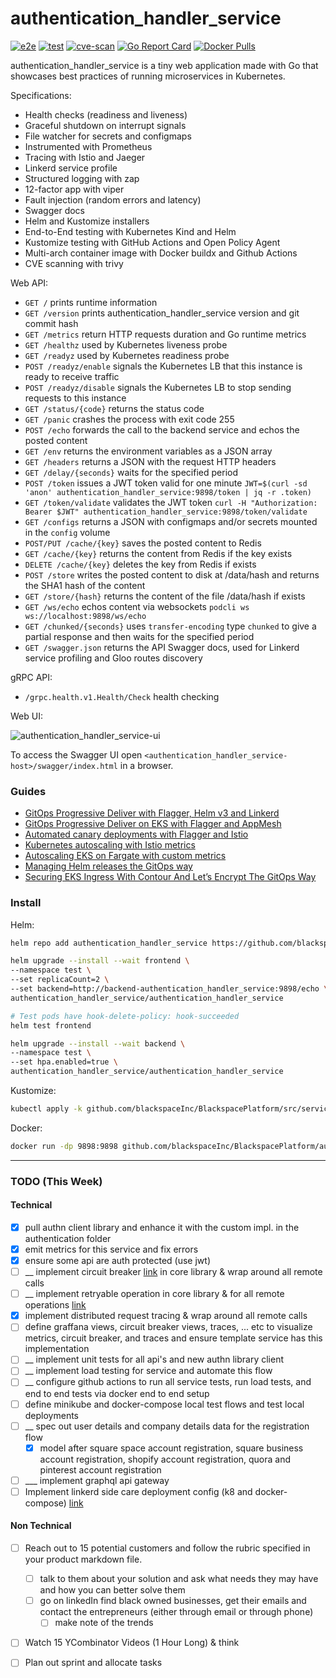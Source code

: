 # authentication_handler_service

[![e2e](https://github.com/blackspaceInc/BlackspacePlatform/src/services/authentication_handler_service/workflows/e2e/badge.svg)](https://github.com/blackspaceInc/BlackspacePlatform/src/services/authentication_handler_service/blob/master/.github/workflows/e2e.yml)
[![test](https://github.com/blackspaceInc/BlackspacePlatform/src/services/authentication_handler_service/workflows/test/badge.svg)](https://github.com/blackspaceInc/BlackspacePlatform/src/services/authentication_handler_service/blob/master/.github/workflows/test.yml)
[![cve-scan](https://github.com/blackspaceInc/BlackspacePlatform/src/services/authentication_handler_service/workflows/cve-scan/badge.svg)](https://github.com/blackspaceInc/BlackspacePlatform/src/services/authentication_handler_service/blob/master/.github/workflows/cve-scan.yml)
[![Go Report Card](https://goreportcard.com/badge/github.com/blackspaceInc/BlackspacePlatform/src/services/authentication_handler_service)](https://goreportcard.com/report/github.com/blackspaceInc/BlackspacePlatform/src/services/authentication_handler_service)
[![Docker Pulls](https://img.shields.io/docker/pulls/github.com/blackspaceInc/BlackspacePlatform/authentication_handler_service)](https://hub.docker.com/r/github.com/blackspaceInc/BlackspacePlatform/authentication_handler_service)

authentication_handler_service is a tiny web application made with Go that showcases best practices of running microservices in Kubernetes.

Specifications:

* Health checks (readiness and liveness)
* Graceful shutdown on interrupt signals
* File watcher for secrets and configmaps
* Instrumented with Prometheus
* Tracing with Istio and Jaeger
* Linkerd service profile
* Structured logging with zap
* 12-factor app with viper
* Fault injection (random errors and latency)
* Swagger docs
* Helm and Kustomize installers
* End-to-End testing with Kubernetes Kind and Helm
* Kustomize testing with GitHub Actions and Open Policy Agent
* Multi-arch container image with Docker buildx and Github Actions
* CVE scanning with trivy

Web API:

* `GET /` prints runtime information
* `GET /version` prints authentication_handler_service version and git commit hash
* `GET /metrics` return HTTP requests duration and Go runtime metrics
* `GET /healthz` used by Kubernetes liveness probe
* `GET /readyz` used by Kubernetes readiness probe
* `POST /readyz/enable` signals the Kubernetes LB that this instance is ready to receive traffic
* `POST /readyz/disable` signals the Kubernetes LB to stop sending requests to this instance
* `GET /status/{code}` returns the status code
* `GET /panic` crashes the process with exit code 255
* `POST /echo` forwards the call to the backend service and echos the posted content
* `GET /env` returns the environment variables as a JSON array
* `GET /headers` returns a JSON with the request HTTP headers
* `GET /delay/{seconds}` waits for the specified period
* `POST /token` issues a JWT token valid for one minute `JWT=$(curl -sd 'anon' authentication_handler_service:9898/token | jq -r .token)`
* `GET /token/validate` validates the JWT token `curl -H "Authorization: Bearer $JWT" authentication_handler_service:9898/token/validate`
* `GET /configs` returns a JSON with configmaps and/or secrets mounted in the `config` volume
* `POST/PUT /cache/{key}` saves the posted content to Redis
* `GET /cache/{key}` returns the content from Redis if the key exists
* `DELETE /cache/{key}` deletes the key from Redis if exists
* `POST /store` writes the posted content to disk at /data/hash and returns the SHA1 hash of the content
* `GET /store/{hash}` returns the content of the file /data/hash if exists
* `GET /ws/echo` echos content via websockets `podcli ws ws://localhost:9898/ws/echo`
* `GET /chunked/{seconds}` uses `transfer-encoding` type `chunked` to give a partial response and then waits for the specified period
* `GET /swagger.json` returns the API Swagger docs, used for Linkerd service profiling and Gloo routes discovery

gRPC API:

* `/grpc.health.v1.Health/Check` health checking

Web UI:

![authentication_handler_service-ui](https://raw.githubusercontent.com/github.com/blackspaceInc/BlackspacePlatform/authentication_handler_service/gh-pages/screens/authentication_handler_service-ui-v3.png)

To access the Swagger UI open `<authentication_handler_service-host>/swagger/index.html` in a browser.

### Guides

* [GitOps Progressive Deliver with Flagger, Helm v3 and Linkerd](https://helm.workshop.flagger.dev/intro/)
* [GitOps Progressive Deliver on EKS with Flagger and AppMesh](https://eks.handson.flagger.dev/prerequisites/)
* [Automated canary deployments with Flagger and Istio](https://medium.com/google-cloud/automated-canary-deployments-with-flagger-and-istio-ac747827f9d1)
* [Kubernetes autoscaling with Istio metrics](https://medium.com/google-cloud/kubernetes-autoscaling-with-istio-metrics-76442253a45a)
* [Autoscaling EKS on Fargate with custom metrics](https://aws.amazon.com/blogs/containers/autoscaling-eks-on-fargate-with-custom-metrics/)
* [Managing Helm releases the GitOps way](https://medium.com/google-cloud/managing-helm-releases-the-gitops-way-207a6ac6ff0e)
* [Securing EKS Ingress With Contour And Let’s Encrypt The GitOps Way](https://aws.amazon.com/blogs/containers/securing-eks-ingress-contour-lets-encrypt-gitops/)

### Install

Helm:

```bash
helm repo add authentication_handler_service https://github.com/blackspaceInc/BlackspacePlatform/authentication_handler_service

helm upgrade --install --wait frontend \
--namespace test \
--set replicaCount=2 \
--set backend=http://backend-authentication_handler_service:9898/echo \
authentication_handler_service/authentication_handler_service

# Test pods have hook-delete-policy: hook-succeeded
helm test frontend

helm upgrade --install --wait backend \
--namespace test \
--set hpa.enabled=true \
authentication_handler_service/authentication_handler_service
```

Kustomize:

```bash
kubectl apply -k github.com/blackspaceInc/BlackspacePlatform/src/services/authentication_handler_service//kustomize
```

Docker:

```bash
docker run -dp 9898:9898 github.com/blackspaceInc/BlackspacePlatform/authentication_handler_service
```

---
### TODO (This Week)
#### Technical
- [X] pull authn client library and enhance it with the custom impl. in the authentication folder
- [X] emit metrics for this service and fix errors
- [X] ensure some api are auth protected (use jwt)
- [ ] __ implement circuit breaker [link](https://github.com/cep21/circuit) in core library & wrap around all remote calls
- [ ] __ implement retryable operation in core library & for all remote operations [link](https://github.com/avast/retry-go)
- [X] implement distributed request tracing & wrap around all remote calls
- [ ] define graffana views, circuit breaker views, traces, ... etc to visualize metrics, circuit breaker, and traces and ensure
      template service has this implementation
- [ ] __ implement unit tests for all api's and new authn library client
- [ ] __ implement load testing for service and automate this flow
- [ ] __ configure github actions to run all service tests, run load tests, and end to end tests via docker end to end setup
- [ ] define minikube and docker-compose local test flows and test local deployments
- [ ] __ spec out user details and company details data for the registration flow
    - [X] model after square space account registration, square business account registration, shopify account registration, quora and pinterest
     account registration
- [ ] ___ implement graphql api gateway
- [ ] Implement linkerd side care deployment config (k8 and docker-compose) [link](https://github.com/LensPlatform/linkerd-examples)

#### Non Technical
- [ ] Reach out to 15 potential customers and follow the rubric specified in your product markdown file.
    - [ ] talk to them about your solution and ask what needs they may have and how you can better solve them
    - [ ] go on linkedIn find black owned businesses, get their emails and contact the entrepreneurs (either through email or through phone)
        - [ ] make note of the trends
- [ ] Watch 15 YCombinator Videos (1 Hour Long) & think
- [ ] Plan out sprint and allocate tasks


